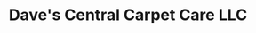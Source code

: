 ---
title: "Dave's Central Carpet Care LLC"
url: /mantua/daves-central-carpet-care-llc/
shop: carpet
---
